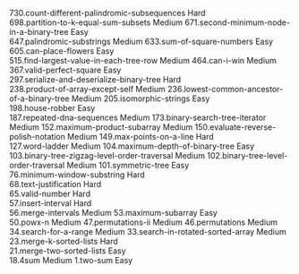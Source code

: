730.count-different-palindromic-subsequences                     Hard  
698.partition-to-k-equal-sum-subsets                             Medium
671.second-minimum-node-in-a-binary-tree                         Easy  
647.palindromic-substrings                                       Medium
633.sum-of-square-numbers                                        Easy  
605.can-place-flowers                                            Easy  
515.find-largest-value-in-each-tree-row                          Medium
464.can-i-win                                                    Medium
367.valid-perfect-square                                         Easy  
297.serialize-and-deserialize-binary-tree                        Hard  
238.product-of-array-except-self                                 Medium
236.lowest-common-ancestor-of-a-binary-tree                      Medium
205.isomorphic-strings                                           Easy  
198.house-robber                                                 Easy  
187.repeated-dna-sequences                                       Medium
173.binary-search-tree-iterator                                  Medium
152.maximum-product-subarray                                     Medium
150.evaluate-reverse-polish-notation                             Medium
149.max-points-on-a-line                                         Hard  
127.word-ladder                                                  Medium
104.maximum-depth-of-binary-tree                                 Easy  
103.binary-tree-zigzag-level-order-traversal                     Medium
102.binary-tree-level-order-traversal                            Medium
101.symmetric-tree                                               Easy  
 76.minimum-window-substring                                     Hard  
 68.text-justification                                           Hard  
 65.valid-number                                                 Hard  
 57.insert-interval                                              Hard  
 56.merge-intervals                                              Medium
 53.maximum-subarray                                             Easy  
 50.powx-n                                                       Medium
 47.permutations-ii                                              Medium
 46.permutations                                                 Medium
 34.search-for-a-range                                           Medium
 33.search-in-rotated-sorted-array                               Medium
 23.merge-k-sorted-lists                                         Hard  
 21.merge-two-sorted-lists                                       Easy  
 18.4sum                                                         Medium
  1.two-sum                                                      Easy  
